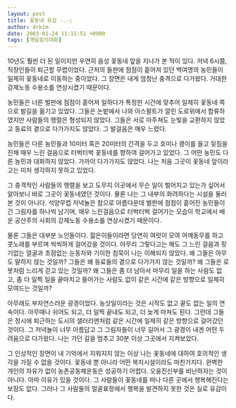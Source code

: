 ```yaml
---
layout: post
title: 꽃동네 유감 -.-;
author: drkim
date: 2003-01-24 11:15:51 +0900
tags: [깨달음의대화]
---
```

10년도 훨씬 더 된 일이지만 우연히 음성 꽃동네 앞을 지나가 본 적이 있다. 저녁 6시쯤, 직장인들이 퇴근할 무렵이었다. 근처의 들판에 점점이 흩어져 있던 백여명의 농민들이 일제히 꽃동네로 이동하는 중이었다. 그 장면은 내게 엄청난 충격으로 다가왔다. 거대한 강제노동 수용소를 연상시켰기 때문이다.
  

  
농민들은 너른 벌판에 점점이 흩어져 일하다가 특정한 시간에 맞추어 일제히 꽃동네 쪽으로 발길을 옮기고 있었다. 그들은 논밭에서 나와 아스팔트가 깔린 도로위에서 합류하였지만 사람들의 행렬은 형성되지 않았다. 그들은 서로 마주쳐도 눈빛을 교환하지 않았고 동료의 곁으로 다가가지도 않았다. 그 발걸음은 매우 느렸다.
  

  
농민들은 다른 농민들과 10미터 혹은 20미터의 간격을 두고 호미나 괭이를 들고 뒷짐을 진채 매우 느린 걸음으로 터벅터벅 꽃동네를 향하여 걸어가고 있었다. 그 어떤 농민도 다른 농민과 대화하지 않았다. 가까이 다가가지도 않았다. 나는 처음 그곳이 꽃동네 앞이라고는 미처 생각하지 못하고 있었다.
  

  
그 충격적인 사람들의 행렬을 보고 도무지 이곳에서 무슨 일이 벌어지고 있는가 싶어서 알아보니 바로 그곳이 꽃동네였던 것이다. 물론 나는 그 내부의 화려하다는 시설을 둘러본 것이 아니다. 석양무렵 저녁놀은 참으로 아름다운데 벌판에 점점이 흩어진 농민들이 긴 그림자를 하나씩 남기며, 매우 느린걸음으로 터벅터벅 걸어가는 모습이 학교에서 배운 공산주의 사회의 강제노동 수용소를 연상시켰기 때문이다.
  

  
물론 그들은 대부분 노인들이다. 젊은이들이라면 당연히 여럿이 모여 어깨동무를 하고 콧노래를 부르며 씩씩하게 걸어갔을 것이다. 아무리 그렇다고는 해도 그 느린 걸음과 핏기없는 얼굴과 초점없는 눈동자와 기이한 침묵이 나는 이해되지 않았다. 왜 그들은 아무도 말하지 않는 것일까? 그들은 왜 동료들의 곁으로 다가가지 않는 것일까? 왜 그들은 로봇처럼 느리게 걷고 있는 것일까? 왜 그들은 좀 더 남아서 마무리 일을 하는 사람도 없고, 좀 더 일찍 일을 끝마치고 들어가는 사람도 없이 같은 시간에 같은 방향으로 일제히 모여드는 것일까?
  

  
아무래도 부자연스러운 광경이었다. 농삿일이라는 것은 시작도 없고 끝도 없는 일의 연속이다. 아무때나 쉬어도 되고, 더 일찍 끝내도 되고, 더 늦게 마쳐도 된다. 그런데 그들은 정시에 퇴근하는 도시의 샐러리맨처럼 같은 시간에 일제히 같은 방향으로 걸어갔던 것이다. 그 저녁놀이 너무 아름답고 그 그림자들이 너무 길어서 그 광경이 내겐 어떤 두려움으로 다가왔다. 나는 가던 길을 멈추고 30분 이상 그곳에서 지켜보았다.
  

  
그 인상적인 장면이 내 기억에서 지워지지 않는 이상 나는 꽃동네에 대하여 호의적인 생각을 가질 수 없을 것이다. 꽃동네 뿐 아니라 어떤 복지시설이라도 마찬가지다. 완벽한 개인의 자유가 없이 농촌공동체운동은 성공하기 어렵다. 오웅진신부를 비난하자는 것이 아니다. 아마 이유가 있을 것이다. 그 사람들이 꽃동네를 떠나 다른 곳에서 행복해진다는 보장도 없다. 그러나 그 사람들의 얼굴표정에서 행복을 발견하지 못한 것은 실로 유감이다.